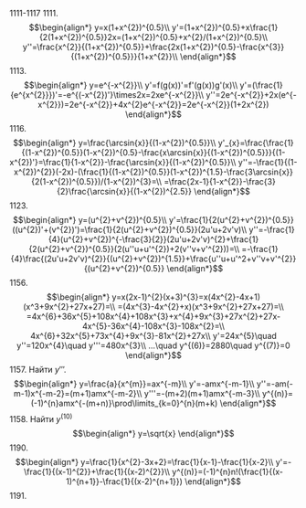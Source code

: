 1111-1117
1111. 
$$\begin{align*}
y=x(1+x^{2})^{0.5}\\
y'=(1+x^{2})^{0.5}+x\frac{1}{2(1+x^{2})^{0.5}}2x=(1+x^{2})^{0.5}+x^{2}/(1+x^{2})^{0.5}\\
y''=\frac{x^{2}}{(1+x^{2})^{0.5}}+\frac{2x(1+x^{2})^{0.5}-\frac{x^{3}}{(1+x^{2})^{0.5}}}{1+x^{2}}\\
\end{align*}$$
1113.
$$\begin{align*}
y=e^{-x^{2}}\\
y'=f(g(x))'=f'(g(x))g'(x)\\
y'=(\frac{1}{e^{x^{2}}})'=-e^{(-x^{2})'}\times2x=2xe^{-x^{2}}\\
y''=2e^{-x^{2}}+2x(e^{-x^{2}})=2e^{-x^{2}}+4x^{2}e^{-x^{2}}=2e^{-x^{2}}(1+2x^{2})
\end{align*}$$
1116.
$$\begin{align*}
y=\frac{\arcsin{x}}{(1-x^{2})^{0.5}}\\
y'_{x}=\frac{\frac{1}{(1-x^{2})^{0.5}}(1-x^{2})^{0.5}-\frac{x\arcsin{x}}{(1-x^{2})^{0.5}}}{(1-x^{2})'}=\frac{1}{1-x^{2}}-\frac{\arcsin{x}}{(1-x^{2})^{0.5}}\\
y''=-\frac{1}{(1-x^{2})^{2}}(-2x)-(\frac{1}{(1-x^{2})^{0.5}}(1-x^{2})^{1.5}-\frac{3\arcsin{x}}{2(1-x^{2})^{0.5}})/(1-x^{2})^{3}=\\
=\frac{2x-1}{1-x^{2}}-\frac{3}{2}\frac{\arcsin{x}}{(1-x^{2})^{2.5}}
\end{align*}$$
1123.
$$\begin{align*}
y=(u^{2}+v^{2})^{0.5}\\
y'=\frac{1}{2(u^{2}+v^{2})^{0.5}}((u^{2})'+(v^{2})')=\frac{1}{2(u^{2}+v^{2})^{0.5}}(2u'u+2v'v)\\
y''=-\frac{1}{4}(u^{2}+v^{2})^{-\frac{3}{2}}(2u'u+2v'v)^{2}+\frac{1}{2(u^{2}+v^{2})^{0.5}}(2(u''u+u'^{2})+2(v''v+v'^{2}))=\\
=-\frac{1}{4}\frac{(2u'u+2v'v)^{2}}{(u^{2}+v^{2})^{1.5}}+\frac{u''u+u'^2+v''v+v'^{2}}{(u^{2}+v^{2})^{0.5}}
\end{align*}$$
1156.
$$\begin{align*}
y=x(2x-1)^{2}(x+3)^{3}=x(4x^{2}-4x+1)(x^3+9x^{2}+27x+27)=\\
=(4x^{3}-4x^{2}+x)(x^3+9x^{2}+27x+27)=\\
=4x^{6}+36x^{5}+108x^{4}+108x^{3}+x^{4}+9x^{3}+27x^{2}+27x-4x^{5}-36x^{4}-108x^{3}-108x^{2}=\\
4x^{6}+32x^{5}+73x^{4}+9x^{3}-81x^{2}+27x\\
y'=24x^{5}\quad y''=120x^{4}\quad y'''=480x^{3}\\
...\quad y^{(6)}=2880\quad y^{(7)}=0
\end{align*}$$
1157. Найти $y'''$.
$$\begin{align*}
y=\frac{a}{x^{m}}=ax^{-m}\\
y'=-amx^{-m-1}\\
y''=-am(-m-1)x^{-m-2}=(m+1)amx^{-m-2}\\
y'''=-(m+2)(m+1)amx^{-m-3}\\
y^{(n)}=(-1)^{n}amx^{-(m+n)}\prod\limits_{k=0}^{n}(m+k)
\end{align*}$$
1158. Найти $y^{(10)}$
$$\begin{align*}
y=\sqrt{x}
\end{align*}$$
1190.
$$\begin{align*}
y=\frac{1}{x^{2}-3x+2}=\frac{1}{x-1}-\frac{1}{x-2}\\
y'=-\frac{1}{(x-1)^{2}}+\frac{1}{(x-2)^{2}}\\
y^{(n)}=(-1)^{n}n!(\frac{1}{(x-1)^{n+1}}-\frac{1}{(x-2)^{n+1}})
\end{align*}$$
1191.